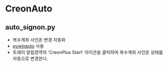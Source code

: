 # CreonAuto
## auto_signon.py
- 복수계좌 사인온 변경 자동화
- [pywinauto](https://pywinauto.readthedocs.io/) 사용
- 트레이 알림영역의 'CreonPlus Start' 아이콘을 클릭하여 복수계좌 사인온 상태를 자동으로 변경한다. 
